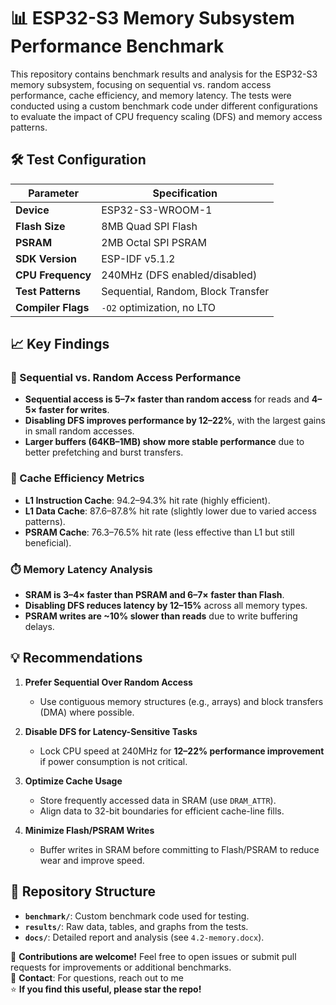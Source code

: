 # 📊 ESP32-S3 Memory Subsystem Performance Benchmark

This repository contains benchmark results and analysis for the ESP32-S3 memory subsystem, focusing on sequential vs. random access performance, cache efficiency, and memory latency. The tests were conducted using a custom benchmark code under different configurations to evaluate the impact of CPU frequency scaling (DFS) and memory access patterns.

## 🛠️ Test Configuration
| Parameter               | Specification                     |
|-------------------------|-----------------------------------|
| **Device**              | ESP32-S3-WROOM-1                 |
| **Flash Size**          | 8MB Quad SPI Flash               |
| **PSRAM**               | 2MB Octal SPI PSRAM              |
| **SDK Version**         | ESP-IDF v5.1.2                   |
| **CPU Frequency**       | 240MHz (DFS enabled/disabled)    |
| **Test Patterns**       | Sequential, Random, Block Transfer |
| **Compiler Flags**      | `-O2` optimization, no LTO       |

## 📈 Key Findings

### 🚀 Sequential vs. Random Access Performance
- **Sequential access is 5–7× faster than random access** for reads and **4–5× faster for writes**.
- **Disabling DFS improves performance by 12–22%**, with the largest gains in small random accesses.
- **Larger buffers (64KB–1MB) show more stable performance** due to better prefetching and burst transfers.

### 🧠 Cache Efficiency Metrics
- **L1 Instruction Cache**: 94.2–94.3% hit rate (highly efficient).
- **L1 Data Cache**: 87.6–87.8% hit rate (slightly lower due to varied access patterns).
- **PSRAM Cache**: 76.3–76.5% hit rate (less effective than L1 but still beneficial).

### ⏱️ Memory Latency Analysis
- **SRAM is 3–4× faster than PSRAM and 6–7× faster than Flash**.
- **Disabling DFS reduces latency by 12–15%** across all memory types.
- **PSRAM writes are ~10% slower than reads** due to write buffering delays.

## 💡 Recommendations
1. **Prefer Sequential Over Random Access**  
   - Use contiguous memory structures (e.g., arrays) and block transfers (DMA) where possible.
   
2. **Disable DFS for Latency-Sensitive Tasks**  
   - Lock CPU speed at 240MHz for **12–22% performance improvement** if power consumption is not critical.

3. **Optimize Cache Usage**  
   - Store frequently accessed data in SRAM (use `DRAM_ATTR`).  
   - Align data to 32-bit boundaries for efficient cache-line fills.

4. **Minimize Flash/PSRAM Writes**  
   - Buffer writes in SRAM before committing to Flash/PSRAM to reduce wear and improve speed.

## 📂 Repository Structure
- **`benchmark/`**: Custom benchmark code used for testing.
- **`results/`**: Raw data, tables, and graphs from the tests.
- **`docs/`**: Detailed report and analysis (see `4.2-memory.docx`).

🔧 **Contributions are welcome!** Feel free to open issues or submit pull requests for improvements or additional benchmarks.  
📧 **Contact**: For questions, reach out to me  
⭐ **If you find this useful, please star the repo!**
